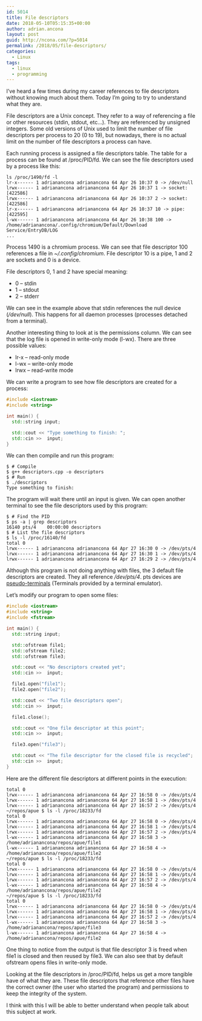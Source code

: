 ```yaml
---
id: 5014
title: File descriptors
date: 2018-05-10T05:15:35+00:00
author: adrian.ancona
layout: post
guid: http://ncona.com/?p=5014
permalink: /2018/05/file-descriptors/
categories:
  - Linux
tags:
  - linux
  - programming
---
```

I&#8217;ve heard a few times during my career references to file descriptors without knowing much about them. Today I&#8217;m going to try to understand what they are.

File descriptors are a Unix concept. They refer to a way of referencing a file or other resources (stdin, stdout, etc&#8230;). They are referenced by unsigned integers. Some old versions of Unix used to limit the number of file descriptors per process to 20 (0 to 19), but nowadays, there is no actual limit on the number of file descriptors a process can have.

Each running process is assigned a file descriptors table. The table for a process can be found at /proc/PID/fd. We can see the file descriptors used by a process like this:

<!--more-->

```
ls /proc/1490/fd -l
lr-x------ 1 adrianancona adrianancona 64 Apr 26 10:37 0 -> /dev/null
lrwx------ 1 adrianancona adrianancona 64 Apr 26 10:37 1 -> socket:[422586]
lrwx------ 1 adrianancona adrianancona 64 Apr 26 10:37 2 -> socket:[422586]
lr-x------ 1 adrianancona adrianancona 64 Apr 26 10:37 10 -> pipe:[422595]
l-wx------ 1 adrianancona adrianancona 64 Apr 26 10:38 100 -> /home/adrianancona/.config/chromium/Default/Download Service/EntryDB/LOG
...
```

Process 1490 is a chromium process. We can see that file descriptor 100 references a file in _~/.config/chromium_. File descriptor 10 is a pipe, 1 and 2 are sockets and 0 is a device.

File descriptors 0, 1 and 2 have special meaning:

  * 0 &#8211; stdin
  * 1 &#8211; stdout
  * 2 &#8211; stderr

We can see in the example above that stdin references the null device (_/dev/null_). This happens for all daemon processes (processes detached from a terminal).

Another interesting thing to look at is the permissions column. We can see that the log file is opened in write-only mode (l-wx). There are three possible values:

  * lr-x &#8211; read-only mode
  * l-wx &#8211; write-only mode
  * lrwx &#8211; read-write mode

We can write a program to see how file descriptors are created for a process:

```cpp
#include <iostream>
#include <string>

int main() {
  std::string input;

  std::cout << "Type something to finish: ";
  std::cin >>  input;
}
```

We can then compile and run this program:

```
$ # Compile
$ g++ descriptors.cpp -o descriptors
$ # Run
$ ./descriptors
Type something to finish:
```

The program will wait there until an input is given. We can open another terminal to see the file descriptors used by this program:

```
$ # Find the PID
$ ps -a | grep descriptors
16140 pts/4    00:00:00 descriptors
$ # List the file descriptors
$ ls -l /proc/16140/fd
total 0
lrwx------ 1 adrianancona adrianancona 64 Apr 27 16:30 0 -> /dev/pts/4
lrwx------ 1 adrianancona adrianancona 64 Apr 27 16:30 1 -> /dev/pts/4
lrwx------ 1 adrianancona adrianancona 64 Apr 27 16:29 2 -> /dev/pts/4
```

Although this program is not doing anything with files, the 3 default file descriptors are created. They all reference _/dev/pts/4_. pts devices are [pseudo-terminals](https://en.wikipedia.org/wiki/Pseudoterminal) (Terminals provided by a terminal emulator).

Let&#8217;s modify our program to open some files:

```cpp
#include <iostream>
#include <string>
#include <fstream>

int main() {
  std::string input;

  std::ofstream file1;
  std::ofstream file2;
  std::ofstream file3;

  std::cout << "No descriptors created yet";
  std::cin >>  input;

  file1.open("file1");
  file2.open("file2");

  std::cout << "Two file descriptors open";
  std::cin >>  input;

  file1.close();

  std::cout << "One file descriptor at this point";
  std::cin >>  input;

  file3.open("file3");

  std::cout << "The file descriptor for the closed file is recycled";
  std::cin >>  input;
}
```

Here are the different file descriptors at different points in the execution:

```
total 0
lrwx------ 1 adrianancona adrianancona 64 Apr 27 16:58 0 -> /dev/pts/4
lrwx------ 1 adrianancona adrianancona 64 Apr 27 16:58 1 -> /dev/pts/4
lrwx------ 1 adrianancona adrianancona 64 Apr 27 16:57 2 -> /dev/pts/4
~/repos/apue $ ls -l /proc/18233/fd
total 0
lrwx------ 1 adrianancona adrianancona 64 Apr 27 16:58 0 -> /dev/pts/4
lrwx------ 1 adrianancona adrianancona 64 Apr 27 16:58 1 -> /dev/pts/4
lrwx------ 1 adrianancona adrianancona 64 Apr 27 16:57 2 -> /dev/pts/4
l-wx------ 1 adrianancona adrianancona 64 Apr 27 16:58 3 -> /home/adrianancona/repos/apue/file1
l-wx------ 1 adrianancona adrianancona 64 Apr 27 16:58 4 -> /home/adrianancona/repos/apue/file2
~/repos/apue $ ls -l /proc/18233/fd
total 0
lrwx------ 1 adrianancona adrianancona 64 Apr 27 16:58 0 -> /dev/pts/4
lrwx------ 1 adrianancona adrianancona 64 Apr 27 16:58 1 -> /dev/pts/4
lrwx------ 1 adrianancona adrianancona 64 Apr 27 16:57 2 -> /dev/pts/4
l-wx------ 1 adrianancona adrianancona 64 Apr 27 16:58 4 -> /home/adrianancona/repos/apue/file2
~/repos/apue $ ls -l /proc/18233/fd
total 0
lrwx------ 1 adrianancona adrianancona 64 Apr 27 16:58 0 -> /dev/pts/4
lrwx------ 1 adrianancona adrianancona 64 Apr 27 16:58 1 -> /dev/pts/4
lrwx------ 1 adrianancona adrianancona 64 Apr 27 16:57 2 -> /dev/pts/4
l-wx------ 1 adrianancona adrianancona 64 Apr 27 16:58 3 -> /home/adrianancona/repos/apue/file3
l-wx------ 1 adrianancona adrianancona 64 Apr 27 16:58 4 -> /home/adrianancona/repos/apue/file2
```

One thing to notice from the output is that file descriptor 3 is freed when file1 is closed and then reused by file3. We can also see that by default ofstream opens files in write-only mode.

Looking at the file descriptors in /proc/PID/fd, helps us get a more tangible have of what they are. These file descriptors that reference other files have the correct owner (the user who started the program) and permissions to keep the integrity of the system.

I think with this I will be able to better understand when people talk about this subject at work.
